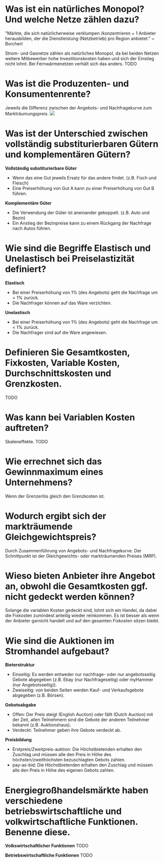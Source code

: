 # Was ist ein natürliches Monopol? Und welche Netze zählen dazu? 
"Märkte, die sich natürlicherweise verklumpen /konzentrieren + 1 Anbieter herausbilden, der die Dienstleistung (Netzbetrieb) pro Region anbietet." ~ Borchert

Strom- und Gasnetze zählen als natürliches Monopol, da bei beiden Netzen weitere Mitbewerber hohe Investitionskosten haben und sich der Einstieg nicht lohnt.
Bei Fernwärmenetzen verhält sich das anders. TODO

# Was ist die Produzenten- und Konsumentenrente?
Jeweils die Differenz zwischen der Angebots- und Nachfragekurve zum Markträumungspreis.
![](./Nachfragekurve.png)

# Was ist der Unterschied zwischen vollständig substiturierbaren Gütern und komplementären Gütern?
**Vollständig substiturierbare Güter**
- Wenn das eine Gut jeweils Ersatz für das andere findet. (z.B. Fisch und Fleisch)
- Eine Preiserhöhung von Gut A kann zu einer Preiserhöhung von Gut B führen.

**Komplementäre Güter** 
- Die Verwendung der Güter ist aneinander gekoppelt. (z.B. Auto und Bezin)
- Ein Anstieg der Bezinpreise kann zu einem Rückgang der Nachfrage nach Autos führen.


# Wie sind die Begriffe Elastisch und Unelastisch bei Preiselastizität definiert?
**Elastisch**
- Bei einer Preiserhöhung von 1% (des Angebots) geht die Nachfrage um > 1% zurück.
- Die Nachfrager können auf das Ware verzichten.

**Unelastisch**
- Bei einer Preiserhöhung von 1% (des Angebots) geht die Nachfrage um < 1% zurück.
- Die Nachfrager sind auf die Ware angewiesen.

# Definieren Sie Gesamtkosten, Fixkosten, Variable Kosten, Durchschnittskosten und Grenzkosten.
TODO

# Was kann bei Variablen Kosten auftreten?
Skaleneffekte. TODO

# Wie errechnet sich das Gewinnmaximum eines Unternehmens?
Wenn der Grenzerlös gleich den Grenzkosten ist.

# Wodurch ergibt sich der markträumende Gleichgewichtspreis?
Durch Zusammenführung von Angebots- und Nachfragekurve. Der Schnittpunkt ist der Gleichgewichts- oder markträumenden Preises (MRP).

# Wieso bieten Anbieter ihre Angebot an, obwohl die Gesamtkosten ggf. nicht gedeckt werden können?
Solange die variablen Kosten gedeckt sind, lohnt sich ein Handel, da dabei die Fixkosten zumindest anteilig wieder reinkommen. Es ist besser als wenn der Anbieter garnicht handelt und auf den gesamten Fixkosten sitzen bleibt.

# Wie sind die Auktionen im Stromhandel aufgebaut?
**Bieterstruktur**
- Einseitig: Es werden entweder nur nachfrage- oder nur angebotsseitig Gebote abgegeben (z.B. Ebay (nur Nachfrageseitig) oder myHammer (nur Angebotsseitig)).
- Zweiseitig: von beiden Seiten werden Kauf- und Verkaufsgebote abgegeben (z.B. Börsen).

**Gebotsabgabe**
- Offen: Der Preis steigt (English Auction) oder fällt (Dutch Auction) mit der Zeit, allen Teilnehmern sind die Gebote der anderen Teilnehmer bekannt (z.B. Auktionshaus).
- Verdeckt: Teilnehmer geben ihre Gebote verdeckt ab.

**Preisbildung**
- Erstpreis/Zweitpreis-auktion: Die Höchstbietenden erhalten den Zuschlag und müssen alle den Preis in Höhe des höchsten/zweithöchsten bezuschlagten Gebots zahlen.
- pay-as-bid: Die Höchstbietenden erhalten den Zuschlag und müssen alle den Preis in Höhe des eigenen Gebots zahlen.

# Energiegroßhandelsmärkte haben verschiedene betriebswirtschaftliche und volkwirtschaftliche Funktionen. Benenne diese.
**Volkswirtschaftlicher Funktionen**
TODO

**Betriebswirtschaftliche Funktionen**
TODO

